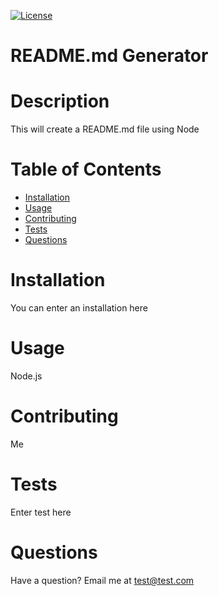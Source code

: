 
  [![License](https://img.shields.io/badge/License-MIT-yellow.svg)](https://opensource.org/licenses/MIT)
  # README.md Generator
  # Description
  This will create a README.md file using Node
  # Table of Contents 
  * [Installation](#Installation)
  * [Usage](#Usage)
  * [Contributing](#Contributing)
  * [Tests](#Tests)
  * [Questions](#Questions)
  # Installation
  You can enter an installation here
  # Usage
  Node.js
  # Contributing
  Me
  # Tests
  Enter test here
  # Questions
  Have a question? Email me at [test@test.com](mailto:test@test.com)
  